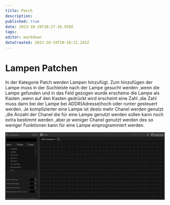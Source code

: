 ```yaml
---
title: Patch
description: 
published: true
date: 2023-10-19T10:27:16.559Z
tags: 
editor: markdown
dateCreated: 2023-10-19T10:18:31.243Z
---
```


# Lampen Patchen
In der Kategorie Patch werden Lampen hinzufügt.
Zum hinzufügen der Lampe muss in der Suchleiste nach der Lampe gesucht werden ,wenn die Lampe gefunden und in das Feld gezogen wurde erscheine die Lampe als Kasten ,wenn auf den Kasten gedrückt wird erscheint eine Zahl ,die Zahl muss dann bei der Lampe bei ADDR(Adresse)hoch oder runter gesteuert werden.
Je komplizierter eine Lampe ist desto mehr Chanel werden genutzt ,die Anzahl der Chanel die für eine Lampe genutzt werden sollen kann noch extra bestimmt werden ,aber je weniger Chanel genutzt werden des so weniger Funktionen kann für eine Lampe einprogrammiert werden.

![img_2077.jpeg](/bilder/img_2077.jpeg)


